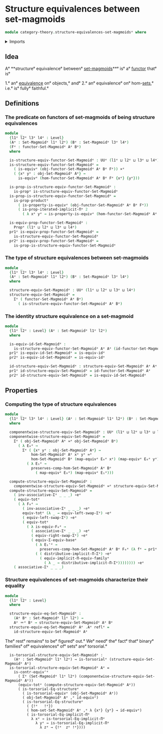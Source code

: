 # Structure equivalences between set-magmoids

```agda
module category-theory.structure-equivalences-set-magmoidsᵉ where
```

<details><summary>Imports</summary>

```agda
open import category-theory.functors-set-magmoidsᵉ
open import category-theory.set-magmoidsᵉ

open import foundation.cartesian-product-typesᵉ
open import foundation.dependent-pair-typesᵉ
open import foundation.equivalencesᵉ
open import foundation.functoriality-dependent-function-typesᵉ
open import foundation.functoriality-dependent-pair-typesᵉ
open import foundation.identity-typesᵉ
open import foundation.iterated-dependent-product-typesᵉ
open import foundation.propositionsᵉ
open import foundation.type-arithmetic-dependent-pair-typesᵉ
open import foundation.type-theoretic-principle-of-choiceᵉ
open import foundation.universe-levelsᵉ
```

</details>

## Idea

Aᵉ **structureᵉ equivalenceᵉ betweenᵉ
[set-magmoids](category-theory.set-magmoids.md)**ᵉ isᵉ aᵉ
[functor](category-theory.functors-set-magmoids.mdᵉ) thatᵉ isᵉ

1.ᵉ anᵉ [equivalence](foundation-core.equivalences.mdᵉ) onᵉ objects,ᵉ andᵉ
2.ᵉ anᵉ equivalenceᵉ onᵉ hom-[sets](foundation-core.sets.md),ᵉ i.e.ᵉ isᵉ fullyᵉ
   faithful.ᵉ

## Definitions

### The predicate on functors of set-magmoids of being structure equivalences

```agda
module _
  {l1ᵉ l2ᵉ l3ᵉ l4ᵉ : Level}
  (Aᵉ : Set-Magmoidᵉ l1ᵉ l2ᵉ) (Bᵉ : Set-Magmoidᵉ l3ᵉ l4ᵉ)
  (Fᵉ : functor-Set-Magmoidᵉ Aᵉ Bᵉ)
  where

  is-structure-equiv-functor-Set-Magmoidᵉ : UUᵉ (l1ᵉ ⊔ l2ᵉ ⊔ l3ᵉ ⊔ l4ᵉ)
  is-structure-equiv-functor-Set-Magmoidᵉ =
    ( is-equivᵉ (obj-functor-Set-Magmoidᵉ Aᵉ Bᵉ Fᵉ)) ×ᵉ
    ( {xᵉ yᵉ : obj-Set-Magmoidᵉ Aᵉ} →
      is-equivᵉ (hom-functor-Set-Magmoidᵉ Aᵉ Bᵉ Fᵉ {xᵉ} {yᵉ}))

  is-prop-is-structure-equiv-functor-Set-Magmoidᵉ :
    is-propᵉ is-structure-equiv-functor-Set-Magmoidᵉ
  is-prop-is-structure-equiv-functor-Set-Magmoidᵉ =
    is-prop-productᵉ
      ( is-property-is-equivᵉ (obj-functor-Set-Magmoidᵉ Aᵉ Bᵉ Fᵉ))
      ( is-prop-iterated-implicit-Πᵉ 2
        ( λ xᵉ yᵉ → is-property-is-equivᵉ (hom-functor-Set-Magmoidᵉ Aᵉ Bᵉ Fᵉ {xᵉ} {yᵉ})))

  is-equiv-prop-functor-Set-Magmoidᵉ :
    Propᵉ (l1ᵉ ⊔ l2ᵉ ⊔ l3ᵉ ⊔ l4ᵉ)
  pr1ᵉ is-equiv-prop-functor-Set-Magmoidᵉ =
    is-structure-equiv-functor-Set-Magmoidᵉ
  pr2ᵉ is-equiv-prop-functor-Set-Magmoidᵉ =
    is-prop-is-structure-equiv-functor-Set-Magmoidᵉ
```

### The type of structure equivalences between set-magmoids

```agda
module _
  {l1ᵉ l2ᵉ l3ᵉ l4ᵉ : Level}
  (Aᵉ : Set-Magmoidᵉ l1ᵉ l2ᵉ) (Bᵉ : Set-Magmoidᵉ l3ᵉ l4ᵉ)
  where

  structure-equiv-Set-Magmoidᵉ : UUᵉ (l1ᵉ ⊔ l2ᵉ ⊔ l3ᵉ ⊔ l4ᵉ)
  structure-equiv-Set-Magmoidᵉ =
    Σᵉ ( functor-Set-Magmoidᵉ Aᵉ Bᵉ)
      ( is-structure-equiv-functor-Set-Magmoidᵉ Aᵉ Bᵉ)
```

### The identity structure equivalence on a set-magmoid

```agda
module _
  {l1ᵉ l2ᵉ : Level} (Aᵉ : Set-Magmoidᵉ l1ᵉ l2ᵉ)
  where

  is-equiv-id-Set-Magmoidᵉ :
    is-structure-equiv-functor-Set-Magmoidᵉ Aᵉ Aᵉ (id-functor-Set-Magmoidᵉ Aᵉ)
  pr1ᵉ is-equiv-id-Set-Magmoidᵉ = is-equiv-idᵉ
  pr2ᵉ is-equiv-id-Set-Magmoidᵉ = is-equiv-idᵉ

  id-structure-equiv-Set-Magmoidᵉ : structure-equiv-Set-Magmoidᵉ Aᵉ Aᵉ
  pr1ᵉ id-structure-equiv-Set-Magmoidᵉ = id-functor-Set-Magmoidᵉ Aᵉ
  pr2ᵉ id-structure-equiv-Set-Magmoidᵉ = is-equiv-id-Set-Magmoidᵉ
```

## Properties

### Computing the type of structure equivalences

```agda
module _
  {l1ᵉ l2ᵉ l3ᵉ l4ᵉ : Level} (Aᵉ : Set-Magmoidᵉ l1ᵉ l2ᵉ) (Bᵉ : Set-Magmoidᵉ l3ᵉ l4ᵉ)
  where

  componentwise-structure-equiv-Set-Magmoidᵉ : UUᵉ (l1ᵉ ⊔ l2ᵉ ⊔ l3ᵉ ⊔ l4ᵉ)
  componentwise-structure-equiv-Set-Magmoidᵉ =
    Σᵉ ( obj-Set-Magmoidᵉ Aᵉ ≃ᵉ obj-Set-Magmoidᵉ Bᵉ)
      ( λ E₀ᵉ →
        Σᵉ ( {xᵉ yᵉ : obj-Set-Magmoidᵉ Aᵉ} →
            hom-Set-Magmoidᵉ Aᵉ xᵉ yᵉ ≃ᵉ
            hom-Set-Magmoidᵉ Bᵉ (map-equivᵉ E₀ᵉ xᵉ) (map-equivᵉ E₀ᵉ yᵉ))
          ( λ E₁ᵉ →
            preserves-comp-hom-Set-Magmoidᵉ Aᵉ Bᵉ
              ( map-equivᵉ E₀ᵉ) (map-equivᵉ E₁ᵉ)))

  compute-structure-equiv-Set-Magmoidᵉ :
    componentwise-structure-equiv-Set-Magmoidᵉ ≃ᵉ structure-equiv-Set-Magmoidᵉ Aᵉ Bᵉ
  compute-structure-equiv-Set-Magmoidᵉ =
    ( inv-associative-Σᵉ _ _ _) ∘eᵉ
    ( equiv-totᵉ
      ( λ F₀ᵉ →
        ( inv-associative-Σᵉ _ _ _) ∘eᵉ
        equiv-totᵉ (λ _ → equiv-left-swap-Σᵉ) ∘eᵉ
        ( equiv-left-swap-Σᵉ) ∘eᵉ
        ( equiv-totᵉ
          ( λ is-equiv-F₀ᵉ →
            ( associative-Σᵉ _ _ _) ∘eᵉ
            ( equiv-right-swap-Σᵉ) ∘eᵉ
            ( equiv-Σ-equiv-baseᵉ
              ( λ E₁'ᵉ →
                preserves-comp-hom-Set-Magmoidᵉ Aᵉ Bᵉ F₀ᵉ (λ fᵉ → pr1ᵉ E₁'ᵉ fᵉ))
              ( ( distributive-implicit-Π-Σᵉ) ∘eᵉ
                ( equiv-implicit-Π-equiv-familyᵉ
                  ( λ _ → distributive-implicit-Π-Σᵉ)))))))) ∘eᵉ
    ( associative-Σᵉ _ _ _)
```

### Structure equivalences of set-magmoids characterize their equality

```agda
module _
  {l1ᵉ l2ᵉ : Level}
  where

  structure-equiv-eq-Set-Magmoidᵉ :
    (Aᵉ Bᵉ : Set-Magmoidᵉ l1ᵉ l2ᵉ) →
    Aᵉ ＝ᵉ Bᵉ → structure-equiv-Set-Magmoidᵉ Aᵉ Bᵉ
  structure-equiv-eq-Set-Magmoidᵉ Aᵉ .Aᵉ reflᵉ =
    id-structure-equiv-Set-Magmoidᵉ Aᵉ
```

Theᵉ restᵉ remainsᵉ to beᵉ figuredᵉ out.ᵉ Weᵉ needᵉ theᵉ factᵉ thatᵉ binaryᵉ familiesᵉ ofᵉ
equivalencesᵉ ofᵉ setsᵉ areᵉ torsorial.ᵉ

```text
  is-torsorial-structure-equiv-Set-Magmoidᵉ :
    (Aᵉ : Set-Magmoidᵉ l1ᵉ l2ᵉ) → is-torsorialᵉ (structure-equiv-Set-Magmoidᵉ Aᵉ)
  is-torsorial-structure-equiv-Set-Magmoidᵉ Aᵉ =
    is-contr-equiv'ᵉ
      ( Σᵉ (Set-Magmoidᵉ l1ᵉ l2ᵉ) (componentwise-structure-equiv-Set-Magmoidᵉ Aᵉ))
      (equiv-totᵉ (compute-structure-equiv-Set-Magmoidᵉ Aᵉ))
      ( is-torsorial-Eq-structureᵉ
        ( is-torsorial-equivᵉ (obj-Set-Magmoidᵉ Aᵉ))
        ( obj-Set-Magmoidᵉ Aᵉ ,ᵉ id-equivᵉ)
        ( is-torsorial-Eq-structureᵉ
          ( {!ᵉ   !ᵉ})
          ( hom-set-Set-Magmoidᵉ Aᵉ ,ᵉ λ {xᵉ} {yᵉ} → id-equivᵉ)
          ( is-torsorial-Eq-implicit-Πᵉ
            λ xᵉ → is-torsorial-Eq-implicit-Πᵉ
              λ yᵉ → is-torsorial-Eq-implicit-Πᵉ
                λ zᵉ → {!ᵉ  zᵉ !ᵉ})))
```